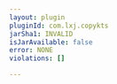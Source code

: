 ```yaml
---
layout: plugin
pluginId: com.lxj.copykts
jarSha1: INVALID
isJarAvailable: false
error: NONE
violations: []

---
```

